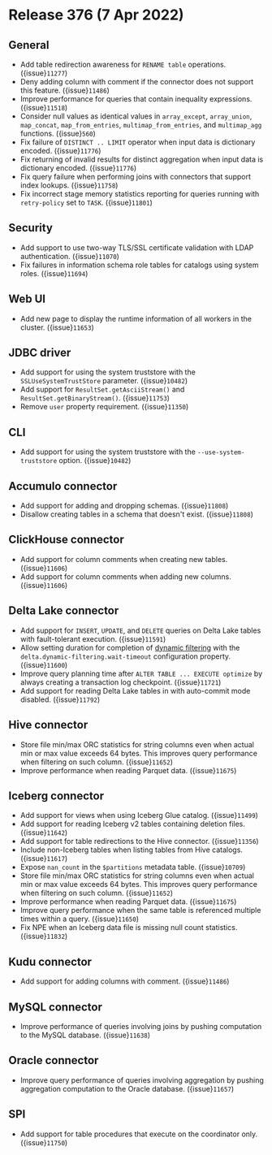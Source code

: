 # Release 376 (7 Apr 2022)

## General

* Add table redirection awareness for `RENAME table` operations. ({issue}`11277`)
* Deny adding column with comment if the connector does not support this feature. ({issue}`11486`)
* Improve performance for queries that contain inequality expressions. ({issue}`11518`)
* Consider null values as identical values in `array_except`, `array_union`,
  `map_concat`, `map_from_entries`, `multimap_from_entries`, and `multimap_agg`
  functions. ({issue}`560`)
* Fix failure of `DISTINCT .. LIMIT` operator when input data is dictionary
  encoded. ({issue}`11776`)
* Fix returning of invalid results for distinct aggregation when input data is
  dictionary encoded. ({issue}`11776`)
* Fix query failure when performing joins with connectors that support index lookups. ({issue}`11758`)
* Fix incorrect stage memory statistics reporting for queries running with
  `retry-policy` set to `TASK`. ({issue}`11801`)

## Security

* Add support to use two-way TLS/SSL certificate validation with LDAP authentication. ({issue}`11070`)
* Fix failures in information schema role tables for catalogs using system roles. ({issue}`11694`)

## Web UI

* Add new page to display the runtime information of all workers in the cluster. ({issue}`11653`)

## JDBC driver

* Add support for using the system truststore with the `SSLUseSystemTrustStore` parameter. ({issue}`10482`)
* Add support for `ResultSet.getAsciiStream()` and `ResultSet.getBinaryStream()`. ({issue}`11753`)
* Remove `user` property requirement. ({issue}`11350`)

## CLI

* Add support for using the system truststore with the `--use-system-truststore` option. ({issue}`10482`)

## Accumulo connector

* Add support for adding and dropping schemas. ({issue}`11808`)
* Disallow creating tables in a schema that doesn't exist. ({issue}`11808`)

## ClickHouse connector

* Add support for column comments when creating new tables. ({issue}`11606`)
* Add support for column comments when adding new columns. ({issue}`11606`)

## Delta Lake connector

* Add support for `INSERT`, `UPDATE`, and `DELETE` queries on Delta Lake tables
  with fault-tolerant execution. ({issue}`11591`)
* Allow setting duration for completion of [dynamic filtering](/admin/dynamic-filtering)
  with the `delta.dynamic-filtering.wait-timeout` configuration property. ({issue}`11600`)
* Improve query planning time after `ALTER TABLE ... EXECUTE optimize` by always
  creating a transaction log checkpoint. ({issue}`11721`)
* Add support for reading Delta Lake tables in with auto-commit mode disabled. ({issue}`11792`)

## Hive connector

* Store file min/max ORC statistics for string columns even when actual min or
  max value exceeds 64 bytes. This improves query performance when filtering on
  such column. ({issue}`11652`)
* Improve performance when reading Parquet data. ({issue}`11675`)

## Iceberg connector

* Add support for views when using Iceberg Glue catalog. ({issue}`11499`)
* Add support for reading Iceberg v2 tables containing deletion files. ({issue}`11642`)
* Add support for table redirections to the Hive connector. ({issue}`11356`)
* Include non-Iceberg tables when listing tables from Hive catalogs. ({issue}`11617`)
* Expose `nan_count` in the `$partitions` metadata table. ({issue}`10709`)
* Store file min/max ORC statistics for string columns even when actual min or
  max value exceeds 64 bytes. This improves query performance when filtering on
  such column. ({issue}`11652`)
* Improve performance when reading Parquet data. ({issue}`11675`)
* Improve query performance when the same table is referenced multiple times
  within a query. ({issue}`11650`)
* Fix NPE when an Iceberg data file is missing null count statistics. ({issue}`11832`)

## Kudu connector

* Add support for adding columns with comment. ({issue}`11486`)

## MySQL connector

* Improve performance of queries involving joins by pushing computation to the
  MySQL database. ({issue}`11638`)

## Oracle connector

* Improve query performance of queries involving aggregation by pushing
  aggregation computation to the Oracle database. ({issue}`11657`)

## SPI

* Add support for table procedures that execute on the coordinator only. ({issue}`11750`)
